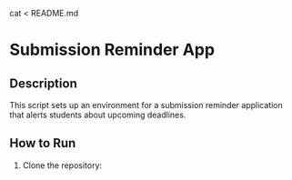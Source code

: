 cat <<EOL > README.md
# Submission Reminder App

## Description
This script sets up an environment for a submission reminder application that alerts students about upcoming deadlines.

## How to Run
1. Clone the repository:

